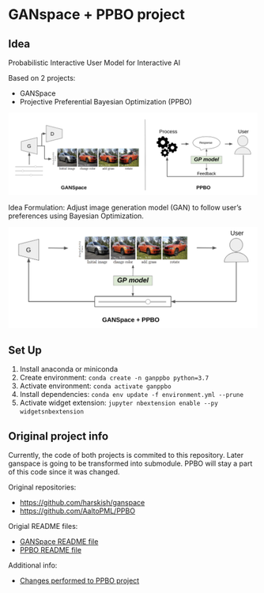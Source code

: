 # GANspace + PPBO project



## Idea

Probabilistic Interactive User Model for Interactive AI

Based on 2 projects:
- GANSpace
- Projective Preferential Bayesian Optimization (PPBO)

![original projects](md_files_and_imgs/ganspace_and_ppbo.png)

Idea Formulation: Adjust image generation model (GAN) to follow user’s preferences using Bayesian Optimization.

![original projects](md_files_and_imgs/ganppbo.png)

## Set Up

1. Install anaconda or miniconda
2. Create environment: `conda create -n ganppbo python=3.7`
3. Activate environment: `conda activate ganppbo`
4. Install dependencies: `conda env update -f environment.yml --prune`
5. Activate widget extension: `jupyter nbextension enable --py widgetsnbextension`

## Original project info

Currently, the code of both projects is commited to this repository. 
Later ganspace is going to be transformed into submodule. 
PPBO will stay a part of this code since it was changed.

Original repositories:
- https://github.com/harskish/ganspace
- https://github.com/AaltoPML/PPBO

Origial README files:
- [GANSpace README file](ganspace/README.md)
- [PPBO README file](PPBO/README.md)

Additional info:
- [Changes performed to PPBO project](md_files_and_imgs/ppbo_changes.md)





